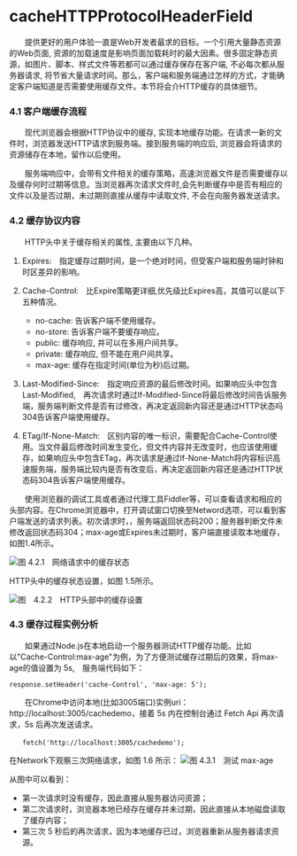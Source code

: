 # cacheHTTPProtocolHeaderField

　　提供更好的用户体验一直是Web开发者最求的目标。一个引用大量静态资源的Web页面, 资源的加载速度是影响页面加载耗时的最大因素。很多固定静态资源，如图片、脚本、样式文件等若都可以通过缓存保存在客户端, 不必每次都从服务器请求, 将节省大量请求时间。那么，客户端和服务端通过怎样的方式，才能确定客户端知道是否需要使用缓存文件。本节将会介HTTP缓存的具体细节。

### 4.1 客户端缓存流程

　　现代浏览器会根据HTTP协议中的缓存, 实现本地缓存功能。在请求一新的文件时，浏览器发送HTTP请求到服务端。接到服务端的响应后, 浏览器会将请求的资源储存在本地，留作以后使用。

　　服务端响应中，会带有文件相关的缓存策略，高速浏览器文件是否需要缓存以及缓存何时过期等信息。当浏览器再次请求文件时,会先判断缓存中是否有相应的文件以及是否过期，未过期则直接从缓存中读取文件, 不会在向服务器发送请求。

### 4.2 缓存协议内容
　　HTTP头中关于缓存相关的属性, 主要由以下几种。

1. Expires:　指定缓存过期时间，是一个绝对时间，但受客户端和服务端时钟和时区差异的影响。

2. Cache-Control:　比Expire策略更详细,优先级比Expires高，其值可以是以下五种情况。

   -   no-cache: 告诉客户端不使用缓存。
   -   no-store: 告诉客户端不要缓存响应。
   -   public: 缓存响应, 并可以在多用户间共享。
   -   private: 缓存响应, 但不能在用户间共享。
   -   max-age: 缓存在指定时间(单位为秒)后过期。

3. Last-Modified-Since:　指定响应资源的最后修改时间。如果响应头中包含Last-Modified,　再次请求时通过If-Modified-Since将最后修改时间告诉服务端，服务端判断文件是否有过修改，再决定返回新内容还是通过HTTP状态吗304告诉客户端使用缓存。

4. ETag/If-None-Match:　区别内容的唯一标识，需要配合Cache-Control使用。当文件最后修改时间发生变化，但文件内容并无改变时，也应该使用缓存，如果响应头中包含ETag，再次请求是通过If-None-Match将内容标识高速服务端，服务端比较内是否有改变后，再决定返回新内容还是通过HTTP状态码304告诉客户端使用缓存。

　　使用浏览器的调试工具或者通过代理工具Fiddler等，可以查看请求和相应的头部内容。在Chrome浏览器中，打开调试窗口切换至Netword选项，可以看到客户端发送的请求列表。初次请求时，，服务端返回状态码200；服务器判断文件未修改返回状态码304；max-age或Expires未过期时，客户端直接读取本地缓存，如图1.4所示。

![图 4.2.1　网络请求中的缓存状态](http://optimization.ivuex.tech/img/cookieStatusInNetworkRequest.png)

HTTP头中的缓存状态设置，如图 1.5所示。

![图　4.2.2　HTTP头部中的缓存设置](http://optimization.ivuex.tech/img/cookieSettingsInHTTPHeader.png)

### 4.3 缓存过程实例分析

　　如果通过Node.js在本地启动一个服务器测试HTTP缓存功能。比如以"Cache-Control:max-age"为例，为了方便测试缓存过期后的效果，将max-age的值设置为 5s,　服务端代码如下：

```
response.setHeader('cache-Control', 'max-age: 5');
```

　　在Chrome中访问本地(比如3005端口)实例uri：　http://localhost:3005/cachedemo，接着 5s 内在控制台通过 Fetch Api 再次请求，5s 后再次发送请求。
```
　　fetch('http://localhost:3005/cachedemo');
```
在Network下观察三次网络请求，如图 1.6 所示：
![图 4.3.1　测试 max-age ](http://optimization.ivuex.tech/img/maxAgeTest.png)

从图中可以看到：

- 第一次请求时没有缓存，因此直接从服务器访问资源；
- 第二次请求时，浏览器本地已经存在缓存并未过期，因此直接从本地磁盘读取了缓存内容；
- 第三次 5 秒后的再次请求，因为本地缓存已过，浏览器重新从服务器请求资源。
